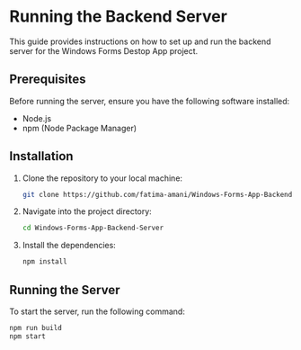 # Running the Backend Server

This guide provides instructions on how to set up and run the backend server for the Windows Forms Destop App project.

## Prerequisites

Before running the server, ensure you have the following software installed:

- Node.js
- npm (Node Package Manager)

## Installation

1. Clone the repository to your local machine:

    ```bash
    git clone https://github.com/fatima-amani/Windows-Forms-App-Backend-Server
    ```

2. Navigate into the project directory:

    ```bash
    cd Windows-Forms-App-Backend-Server
    ```

3. Install the dependencies:

    ```bash
    npm install
    ```

## Running the Server

To start the server, run the following command:

```bash
npm run build
npm start
